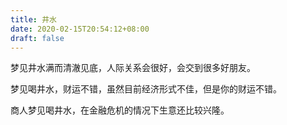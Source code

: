 ```yaml
---
title: 井水
date: 2020-02-15T20:54:12+08:00
draft: false
---
```


梦见井水满而清澈见底，人际关系会很好，会交到很多好朋友。


梦见喝井水，财运不错，虽然目前经济形式不佳，但是你的财运不错。


商人梦见喝井水，在金融危机的情况下生意还比较兴隆。
